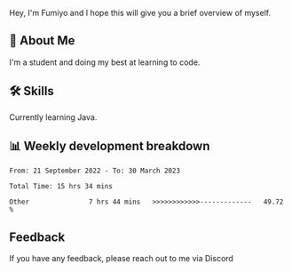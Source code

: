 
Hey, I'm Fumiyo and I hope this will give you a brief overview of myself.


## 🚀 About Me
I'm a student and doing my best at learning to code.


## 🛠 Skills

Currently learning Java.


## 📊 Weekly development breakdown
<!--START_SECTION:waka-->

```text
From: 21 September 2022 - To: 30 March 2023

Total Time: 15 hrs 34 mins

Other               7 hrs 44 mins   >>>>>>>>>>>>-------------   49.72 %
```

<!--END_SECTION:waka-->


## Feedback

If you have any feedback, please reach out to me via Discord
